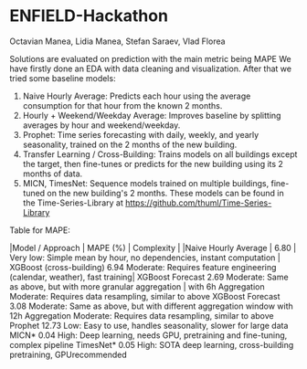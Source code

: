 # ENFIELD-Hackathon

Octavian Manea, Lidia Manea, Stefan Saraev, Vlad Florea

Solutions are evaluated on prediction with the main metric being MAPE
We have firstly done an EDA with data cleaning and visualization. After that we tried some baseline models:
1) Naive Hourly Average: Predicts each hour using the average consumption for that hour from the known 2 months.
2) Hourly + Weekend/Weekday Average: Improves baseline by splitting averages by hour and weekend/weekday.
3) Prophet: Time series forecasting with daily, weekly, and yearly seasonality, trained on the 2 months of the new building.
4) Transfer Learning / Cross-Building: Trains models on all buildings except the target, then fine-tunes or predicts for the new building using its 2 months of data.
5) MICN, TimesNet: Sequence models trained on multiple buildings, fine-tuned on the new building's 2 months. These models can be found in the Time-Series-Library at https://github.com/thuml/Time-Series-Library

Table for MAPE:

|Model / Approach              |	MAPE (%)	  |                       Complexity                                             |
|Naive Hourly Average	         |   6.80	      |      Very low: Simple mean by hour, no dependencies, instant computation     |
XGBoost (cross-building)	        6.94	            Moderate: Requires feature engineering (calendar, weather), fast training|
XGBoost Forecast	                2.69	              Moderate: Same as above, but with more granular aggregation            |
with 6h Aggregation		                               Moderate: Requires data resampling, similar to above	
XGBoost Forecast	                3.08	            Moderate: Same as above, but with different aggregation window
with 12h Aggregation		                               Moderate: Requires data resampling, similar to above
Prophet	                          12.73             	Low: Easy to use, handles seasonality, slower for large data
MICN*	                            0.04	       High: Deep learning, needs GPU, pretraining and fine-tuning, complex pipeline
TimesNet*                       	0.05	           High: SOTA deep learning, cross-building pretraining, GPUrecommended
